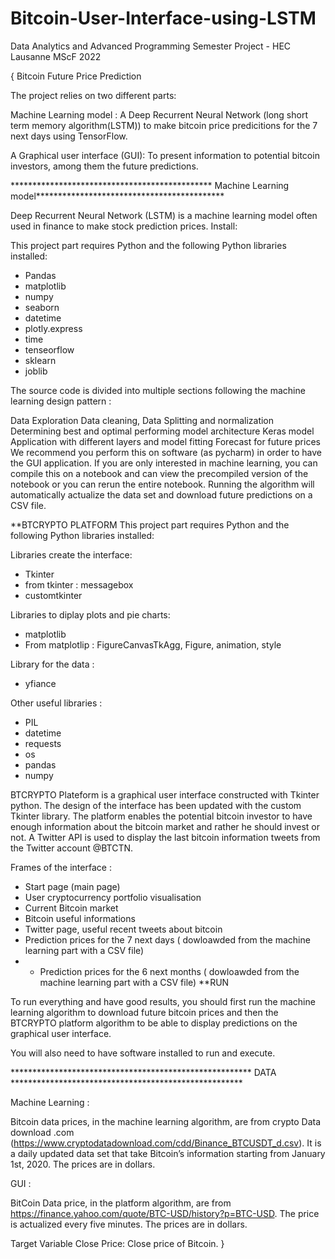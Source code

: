 # Bitcoin-User-Interface-using-LSTM
Data Analytics and Advanced Programming Semester Project - HEC Lausanne MScF 2022

{ Bitcoin Future Price Prediction

The project relies on two different parts:

Machine Learning model : A Deep Recurrent Neural Network (long short term memory algorithm(LSTM)) to make bitcoin price predicitions for the 7 next days using TensorFlow.

A Graphical user interface (GUI): To present information to potential bitcoin investors, among them the future predictions.

********************************************** Machine Learning model*******************************************

Deep Recurrent Neural Network (LSTM) is a machine learning model often used in finance to make stock prediction prices. Install:

This project part requires Python and the following Python libraries installed:

- Pandas
- matplotlib
- numpy
- seaborn
- datetime
- plotly.express
- time
- tenseorflow
- sklearn
- joblib

The source code is divided into multiple sections following the machine learning design pattern :

Data Exploration
Data cleaning,
Data Splitting and normalization
Determining best and optimal performing model architecture
Keras model Application with different layers and model fitting
Forecast for future prices
We recommend you perform this on software (as pycharm) in order to have the GUI application. If you are only interested in machine learning, you can compile this on a notebook and can view the precompiled version of the notebook or you can rerun the entire notebook. Running the algorithm will automatically actualize the data set and download future predictions on a CSV file.

**BTCRYPTO PLATFORM This project part requires Python and the following Python libraries installed:

Libraries create the interface:

- Tkinter
- from tkinter : messagebox
- customtkinter

Libraries to diplay plots and pie charts:

- matplotlib
- From matplotlip : FigureCanvasTkAgg, Figure, animation, style

Library for the data :

- yfiance

Other useful libraries :

- PIL
- datetime
- requests
- os
- pandas
- numpy

BTCRYPTO Plateform is a graphical user interface constructed with Tkinter python. The design of the interface has been updated with the custom Tkinter library. The platform enables the potential bitcoin investor to have enough information about the bitcoin market and rather he should invest or not. A Twitter API is used to display the last bitcoin information tweets from the Twitter account @BTCTN.

Frames of the interface :

- Start page (main page)
- User cryptocurrency portfolio visualisation
- Current Bitcoin market
- Bitcoin useful informations
- Twitter page, useful recent tweets about bitcoin
- Prediction prices for the 7 next days ( dowloawded from the machine learning part with a CSV file)
- - Prediction prices for the 6 next months ( dowloawded from the machine learning part with a CSV file)
**RUN

To run everything and have good results, you should first run the machine learning algorithm to download future bitcoin prices and then the BTCRYPTO platform algorithm to be able to display predictions on the graphical user interface.

You will also need to have software installed to run and execute.

******************************************************* DATA *****************************************************

Machine Learning :

Bitcoin data prices, in the machine learning algorithm, are from crypto Data download .com (https://www.cryptodatadownload.com/cdd/Binance_BTCUSDT_d.csv). It is a daily updated data set that take Bitcoin’s information starting from January 1st, 2020. The prices are in dollars.

GUI :

BitCoin Data price, in the platform algorithm, are from https://finance.yahoo.com/quote/BTC-USD/history?p=BTC-USD. The price is actualized every five minutes. The prices are in dollars.

Target Variable Close Price: Close price of Bitcoin. }
